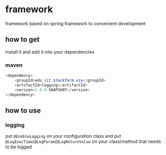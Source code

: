 # framework
framework based on spring framework to convenient development

## how to get
install it and add it into your dependencies

### maven
```java
<dependency>
    <groupId>edu.jit.stackfarm.xzy</groupId>
    <artifactId>logging</artifactId>
    <version>1.0.0-SNAPSHOT</version>
</dependency>
```
## how to use
### logging
put `@EnableLogging` on your configuration class and put `@LogExecTime`/`@LogParam`/`@LogReturnValue` on your class/method that needs to be logged